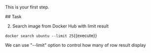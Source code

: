 This is your first step.

## Task

2. Search image from Docker Hub with limit result

`docker search ubuntu --limit 25`{{execute}}

We can use "--limit" option to control how many of row result display
